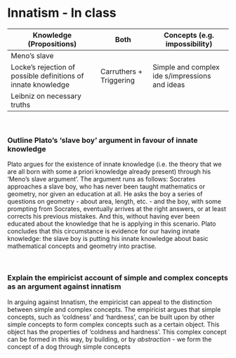 # Innatism - In class


| Knowledge (Propositions)                                       | Both                    | Concepts (e.g. impossibility)                  |
| -------------------------------------------------------------- | ----------------------- | ---------------------------------------------- |
|  Meno’s slave                                                                          |
| Locke’s rejection of possible definitions of innate knowledge | Carruthers + Triggering | Simple and complex ide  s/impressions and ideas |
| Leibniz on necessary truths                                   |                                                                           |
</br>

### Outline Plato’s ‘slave boy’ argument in favour of innate knowledge

Plato argues for the existence of innate knowledge (i.e. the theory that we are all born with some a priori knowledge already present) through his ‘Meno’s slave argument’. The argument runs as follows: Socrates approaches a slave boy, who has never been taught mathematics or geometry, nor given an education at all. He asks the boy a series of questions on geometry - about area, length, etc. - and the boy, with some prompting from Socrates, eventually arrives at the right answers, or at least corrects his previous mistakes. And this, without having ever been educated about the knowledge that he is applying in this scenario. Plato concludes that this circumstance is evidence for our having innate knowledge: the slave boy is putting his innate knowledge about basic mathematical concepts and geometry into practise.

</br>


### Explain the empiricist account of simple and complex concepts as an argument against innatism

In arguing against Innatism, the empiricist can appeal to the distinction between simple and complex concepts. The empiricist argues that simple concepts, such as ‘coldness’ and ‘hardness’, can be built upon by other simple concepts to form complex concepts such as a certain object. This object has the properties of ‘coldness and hardness’. This complex concept can be formed in this way, by building, or by *abstraction* - we form the concept of a dog through simple concepts 